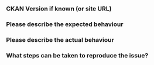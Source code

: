 ### CKAN Version if known (or site URL)


### Please describe the expected behaviour


### Please describe the actual behaviour


### What steps can be taken to reproduce the issue? 

